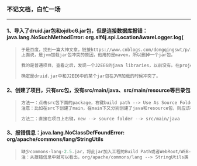 ### 不记文档，白忙一场

------

#### 1、导入了druid.jar包和ojdbc6.jar包，但是连接数据库报错：java.lang.NoSuchMethodError: org.slf4j.spi.LocationAwareLogger.log(

> ```python
> 于是百度，找到一篇大神文章，链接https://www.cnblogs.com/dongqingswt/p/3605373.html
> 上面说，是jvm加载jar包冲突的原因，他用的是maven，所以删掉一个jar包。
> 
> 我的是普通项目，查看之后，发现一个J2EE6的java libraries，以前没有。在project properties中的build path中删除，再运行，没问题了。
> 
> 确定是druid.jar中和J2EE6中的某个jar包在JVM加载的时候冲突了。
> ```

#### 2、创建了项目，只有src包，没有src/main/java、src/main/resource等目录包

> ```python
> 方法一：点击src包下面的package，右键build path --> Use As Source Folder即可
> 注意：比如在src下创建了main，在main下又分别创建了java和resource包，则应该在最里面的java和			resource包上右键build path、
> 
> 方法二：直接在项目上右键，new --> source folder --> src/main/java
> ```

#### 3、报错信息：java.lang.NoClassDefFoundError: org/apache/commons/lang/StringUtils 

> ```python
> 缺少commons-lang-2.5.jar，将此jar加入工程的Build Path或者WebRoot/WEB-INF/lib下。
> 注：从报错信息中就可以看出，org/apache/commons/lang --> StringUtils类
> ```
>
> 

